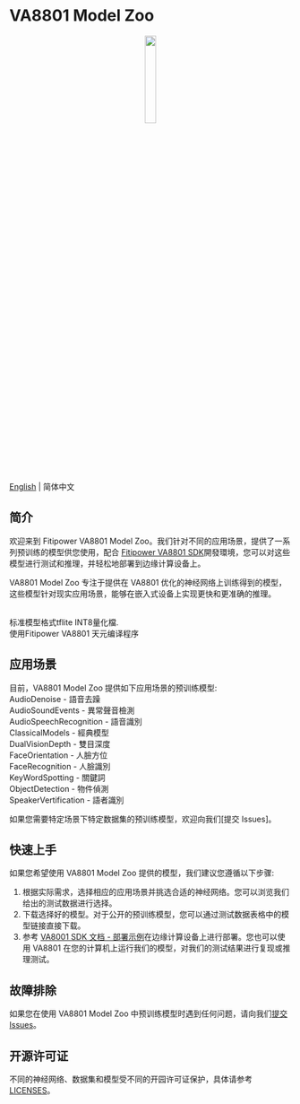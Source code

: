 # VA8801 Model Zoo

<div align="center">
  <a href="https://www.fitipower.com/" target="_blank"><img width="20%" src="https://www.fitipower.com/files/images/index/img02.webp"></a>
</div>

[English](README.md) | 简体中文

## 简介

欢迎来到 Fitipower VA8801 Model Zoo。我们针对不同的应用场景，提供了一系列预训练的模型供您使用，配合 [Fitipower VA8801 SDK](https://www.fitipower.com/)開發環境，您可以对这些模型进行测试和推理，并轻松地部署到边缘计算设备上。

VA8801 Model Zoo 专注于提供在 VA8801 优化的神经网络上训练得到的模型，这些模型针对现实应用场景，能够在嵌入式设备上实现更快和更准确的推理。

<br>标准模型格式tflite INT8量化檔.
<br>使用Fitipower VA8801 天元编译程序 

## 应用场景
目前，VA8801 Model Zoo 提供如下应用场景的预训练模型:
<br>AudioDenoise - 語音去躁 
<br>AudioSoundEvents - 異常聲音檢測
<br>AudioSpeechRecognition - 語音識別
<br>ClassicalModels - 經典模型
<br>DualVisionDepth - 雙目深度
<br>FaceOrientation - 人臉方位
<br>FaceRecognition - 人臉識別
<br>KeyWordSpotting - 關鍵詞
<br>ObjectDetection - 物件偵測
<br>SpeakerVertification - 語者識別                                                     

如果您需要特定场景下特定数据集的预训练模型，欢迎向我们[提交 Issues]。

## 快速上手

如果您希望使用 VA8801 Model Zoo 提供的模型，我们建议您遵循以下步骤:

1. 根据实际需求，选择相应的应用场景并挑选合适的神经网络。您可以浏览我们给出的测试数据进行选择。
2. 下载选择好的模型。对于公开的预训练模型，您可以通过测试数据表格中的模型链接直接下载。
3. 参考 [VA8001 SDK 文档 - 部署示例](https://www.fitipower.com/)在边缘计算设备上进行部署。您也可以使用 VA8801 在您的计算机上运行我们的模型，对我们的测试结果进行复现或推理测试。

## 故障排除

如果您在使用 VA8801 Model Zoo 中预训练模型时遇到任何问题，请向我们[提交 Issues](https://www.fitipower.com/)。

## 开源许可证

不同的神经网络、数据集和模型受不同的开园许可证保护，具体请参考 [LICENSES](LICENSES)。
